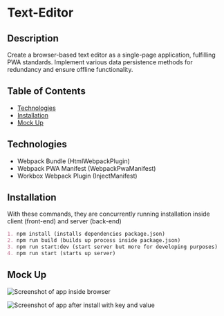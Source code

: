 # Text-Editor

## Description

Create a browser-based text editor as a single-page application, fulfilling PWA standards. Implement various data persistence methods for redundancy and ensure offline functionality.

## Table of Contents

- [Technologies](#technologies)
- [Installation](#installation)
- [Mock Up](#mock-up)


## Technologies

* Webpack Bundle (HtmlWebpackPlugin)
* Webpack PWA Manifest (WebpackPwaManifest)
* Workbox Webpack Plugin (InjectManifest)

## Installation

With these commands, they are concurrently running installation inside client (front-end) and server (back-end)
```md
1. npm install (installs dependencies package.json)
2. npm run build (builds up process inside package.json)
3. npm run start:dev (start server but more for developing purposes)
4. npm run start (starts up server)
```

## Mock Up

![Screenshot of app inside browser](<Screenshot 2024-03-06 at 10.31.25 AM.png>)



![Screenshot of app after install with key and value](<Screenshot 2024-03-06 at 10.35.13 AM.png>)

